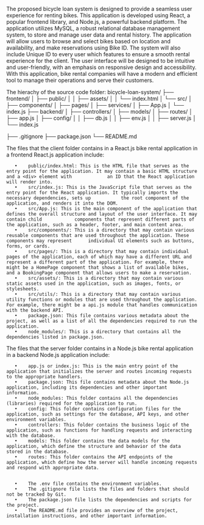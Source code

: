 The proposed bicycle loan system is designed to provide a seamless user experience for renting bikes. This application is developed using React,
a popular frontend library, and Node.js, a powerful backend platform. The application utilizes MySQL, a robust relational database management 
system, to store and manage user data and rental history. The application will allow users to browse and select bikes based on location and 
availability, and make reservations using Bike ID. The system will also include Unique ID to every user which features to ensure a smooth rental 
experience for the client. The user interface will be designed to be intuitive and user-friendly, with an emphasis on responsive design and accessibility. 
With this application, bike rental companies will have a modern and efficient tool to manage their operations and serve their customers.


The hierachy of the source code folder:
bicycle-loan-system/
├── frontend/
│   ├── public/
│   │   ├── assets/
│   │   └── index.html
│   └── src/
│       ├── components/
│       ├── pages/
│       ├── services/
│       ├── App.js
│       └── index.js
├── backend/
│   ├── controllers/
│   ├── models/
│   ├── routes/
│   ├── app.js
│   ├── config/
│   │   ├── db.js
│   │   ├── env.js
│   │   ├── server.js
│   └── index.js

├── .gitignore
├── package.json
└── README.md 


The files that the client folder contains in a React.js bike rental application in a frontend React.js application include:

       •	public/index.html: This is the HTML file that serves as the entry point for the application. It may contain a basic HTML structure and a <div> element with             an ID that the React application will render into.
       •	src/index.js: This is the JavaScript file that serves as the entry point for the React application. It typically imports the necessary dependencies, sets up           the root component of the application, and renders it into the DOM.
       •	src/App.js: This is the main component of the application that defines the overall structure and layout of the user interface. It may contain child            components that represent different parts of the application, such as a header, footer, and main content area.
       •	src/components/: This is a directory that may contain various reusable components that are used throughout the application. These components may represent      individual UI elements such as buttons, forms, or cards.
       •	src/pages/: This is a directory that may contain individual pages of the application, each of which may have a different URL and represent a different part of the application. For example, there might be a HomePage component that shows a list of available bikes, and a BookingPage component that allows users to make a reservation.
       •	src/assets/: This is a directory that may contain various static assets used in the application, such as images, fonts, or stylesheets.
       •	src/utils/: This is a directory that may contain various utility functions or modules that are used throughout the application. For example, there might be a api.js module that handles communication with the backend API.
       •	package.json: This file contains various metadata about the project, as well as a list of all the dependencies required to run the application.
       •	node_modules/: This is a directory that contains all the dependencies listed in package.json.



The files that the server folder contains in a Node.js bike rental application in a backend Node.js application include:

       •	app.js or index.js: This is the main entry point of the application that initializes the server and routes incoming requests to the appropriate handlers.
       •	package.json: This file contains metadata about the Node.js application, including its dependencies and other important information.
       •	node_modules: This folder contains all the dependencies (libraries) required for the application to run.
       •	config: This folder contains configuration files for the application, such as settings for the database, API keys, and other environment variables.
       •	controllers: This folder contains the business logic of the application, such as functions for handling requests and interacting with the database.
       •	models: This folder contains the data models for the application, which define the structure and behavior of the data stored in the database.
       •	routes: This folder contains the API endpoints of the application, which define how the server will handle incoming requests and respond with appropriate data.
       

       •	The .env file contains the environment variables.
       •	The .gitignore file lists the files and folders that should not be tracked by Git.
       •	The package.json file lists the dependencies and scripts for the project.
       •	The README.md file provides an overview of the project, installation instructions, and other important information.


